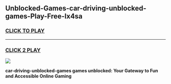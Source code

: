 
## Unblocked-Games-car-driving-unblocked-games-Play-Free-lx4sa
<h3>
<a href="https://premium76.site?title=car-driving-unblocked-games&ref=23A">CLICK TO PLAY</a></h3>
<hr>

<h3>
<a href="https://premium76.site?title=car-driving-unblocked-games&ref=23A">CLICK 2 PLAY</a>
  
</h3>

<a href="https://premium76.site?title=car-driving-unblocked-games&ref=23A"><img src="https://clearcache.store/games.png"></a>


**car-driving-unblocked-games games unblocked: Your Gateway to Fun and Accessible Online Gaming**

